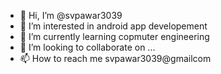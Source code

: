 - 👋 Hi, I’m @svpawar3039
- 👀 I’m interested in android app developement
- 🌱 I’m currently learning copmuter engineering
- 💞️ I’m looking to collaborate on ...
- 📫 How to reach me svpawar3039@gmailcom

<!---
svpawar3039/svpawar3039 is a ✨ special ✨ repository because its `README.md` (this file) appears on your GitHub profile.
You can click the Preview link to take a look at your changes.
--->
